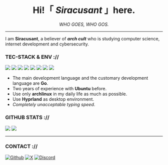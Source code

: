 

<div style="text-align: center;"><h1>Hi!「 <i>Siracusant </i>」here.</h1></div>
<div style="text-align: center;"><i>WHO GOES, WHO GOS.</i></div>

- - -

I am **Siracusant**, a believer of ***arch cult*** who is studying computer science, internet development and cybersecurity.

### TEC-STACK & ENV ://

<div>
    <a href="https://go.dev/"><img src="https://img.shields.io/badge/go-36B1FF?style=for-the-badge&logo=go&logoColor=white" /></a>
    <a href="https://archlinux.org/"><img src="https://img.shields.io/badge/archlinux-1793F1?style=for-the-badge&logo=arch-linux&logoColor=white" /></a>
    <a href="https://hyprland.org/"><img src="https://img.shields.io/badge/Hyprland-00599C?style=for-the-badge&logo=hyprland&logoColor=white" /></a>
    <img src="https://img.shields.io/badge/security-b20000?style=for-the-badge&logo=shell&logoColor=white" />
    <a href="https://www.mozilla.org/"><img src="https://img.shields.io/badge/Firefox-d38f23?style=for-the-badge&logo=Firefox-Browser&logoColor=white" /></a>
    <a href="https://alacritty.org/"><img src="https://img.shields.io/badge/Alacritty-F46D01?style=for-the-badge&logo=alacritty&logoColor=white" /></a>
    <a href="https://proton.me/mail"><img src="https://img.shields.io/badge/mail-5e00cf?style=for-the-badge&logo=protonmail&logoColor=white" /></a>
    <a href="https://protonvpn.com/"><img src="https://img.shields.io/badge/vpn-5e00cf?style=for-the-badge&logo=protonvpn&logoColor=white" /></a>
</div>


- The main development language and the customary development language are **Go**.
- Two years of experience with **Ubuntu** before.
- Use only **archlinux** in my daily life as much as possible.
- Use **Hyprland** as desktop environment.
- *Completely unacceptable typing speed*.

### GITHUB STATS ://

![](https://github-readme-stats.vercel.app/api?username=Siracusant&show_icons=true&text_bold=false&bg_color=20242a&border_color=0000&title_color=fff&text_color=afbac4&icon_color=3190f3&ring_color=3190f3&border_radius=20)
![](https://github-readme-stats.vercel.app/api/top-langs/?username=Siracusant&layout=compact&bg_color=20242a&border_color=0000&title_color=fff&text_color=afbac4&border_radius=20)

- - -

### CONTACT ://

[![Github](https://img.shields.io/badge/@Siracusant-000000?style=for-the-badge&logo=github&logoColor=white)](https://github.com/Siracusant)
[![X](https://img.shields.io/badge/@Siracusant-000000?style=for-the-badge&logo=x&logoColor=white)](https://x.com/Siracusant)
[![Discord](https://img.shields.io/badge/@Siracusant-000000?style=for-the-badge&logo=discord&logoColor=white)]()
